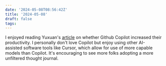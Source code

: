 ```yaml
---
date: '2024-05-08T08:56:42Z'
title: '2024-05-08'
draft: false
tags:
---
```


I enjoyed reading Yuxuan's [article](https://trace.yshui.dev/2024-05-copilot.html) on whether Github Copilot increased their productivity.
I personally don't love Copilot but enjoy using other AI-assisted software tools like Cursor, which allow for use of more capable models than Copilot.
It's encouraging to see more folks adopting a more unfiltered thought journal.
